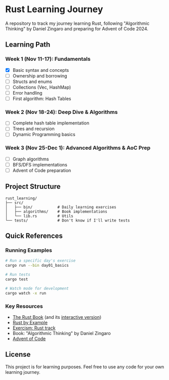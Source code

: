 # Rust Learning Journey

A repository to track my journey learning Rust, following "Algorithmic Thinking" by Daniel Zingaro and preparing for Advent of Code 2024.

## Learning Path

### Week 1 (Nov 11-17): Fundamentals
- [x] Basic syntax and concepts
- [ ] Ownership and borrowing
- [ ] Structs and enums
- [ ] Collections (Vec, HashMap)
- [ ] Error handling
- [ ] First algorithm: Hash Tables

### Week 2 (Nov 18-24): Deep Dive & Algorithms
- [ ] Complete hash table implementation
- [ ] Trees and recursion
- [ ] Dynamic Programming basics

### Week 3 (Nov 25-Dec 1): Advanced Algorithms & AoC Prep
- [ ] Graph algorithms
- [ ] BFS/DFS implementations
- [ ] Advent of Code preparation

## Project Structure

```
rust_learning/
├── src/
│   ├── bin/           # Daily learning exercises
│   ├── algorithms/    # Book implementations
│   └── lib.rs         # Utils
└── tests/             # Don't know if I'll write tests
```

## Quick References

### Running Examples

```bash
# Run a specific day's exercise
cargo run --bin day01_basics

# Run tests
cargo test

# Watch mode for development
cargo watch -x run
```

### Key Resources

- [The Rust Book](https://doc.rust-lang.org/book/) (and its [interactive version](https://rust-book.cs.brown.edu/))
- [Rust by Example](https://doc.rust-lang.org/rust-by-example/)
- [Exercism: Rust track](https://exercism.org/tracks/rust)
- Book: "Algorithmic Thinking" by Daniel Zingaro
- [Advent of Code](https://adventofcode.com/)


## License

This project is for learning purposes. Feel free to use any code for your own learning journey.
